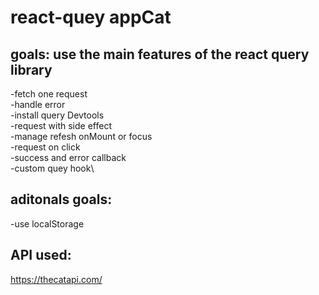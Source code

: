 # react-quey appCat

## goals: use the main features of the react query library

-fetch one request\
-handle error\
-install query Devtools\
-request with side effect\
-manage refesh onMount or focus\
-request on click\
-success and error callback\
-custom quey hook\

## aditonals goals:

-use localStorage

## API used:

https://thecatapi.com/

